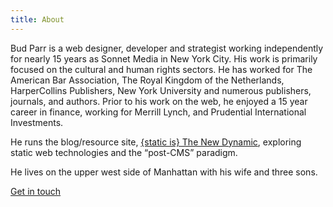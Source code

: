 ```yaml
---
title: About
---
```



Bud Parr is a web designer, developer and strategist working independently for nearly 15 years as Sonnet Media in New York City. His work is primarily focused on the cultural and human rights sectors. He has worked for The American Bar Association, The Royal Kingdom of the Netherlands, HarperCollins Publishers, New York University and numerous publishers, journals, and authors. Prior to his work on the web, he enjoyed a 15 year career in finance, working for Merrill Lynch, and Prudential International Investments.

He runs the blog/resource site, [{static is} The New Dynamic](https://www.thenewdynamic.org/), exploring static web technologies and the “post-CMS” paradigm.

He lives on the upper west side of Manhattan with his wife and three sons.

[Get in touch](javascript:void(location.href='mailto:'+String.fromCharCode(98,117,100,112,97,114,114,64,103,109,97,105,108,46,99,111,109)+'?subject=from%20the%20budparr.com%20website'))